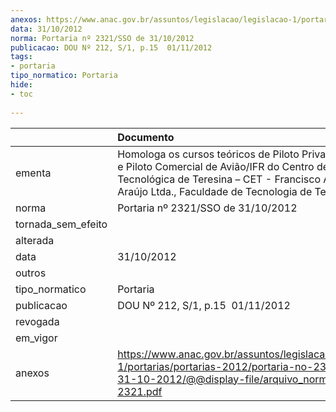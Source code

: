 ```yaml
---
anexos: https://www.anac.gov.br/assuntos/legislacao/legislacao-1/portarias/portarias-2012/portaria-no-2321-sso-de-31-10-2012/@@display-file/arquivo_norma/PA2012-2321.pdf
data: 31/10/2012
norma: Portaria nº 2321/SSO de 31/10/2012
publicacao: DOU Nº 212, S/1, p.15  01/11/2012
tags:
- portaria
tipo_normatico: Portaria
hide: 
- toc 
 
---
```


|                    | Documento                                                                                                                                                                                                                |
|:-------------------|:-------------------------------------------------------------------------------------------------------------------------------------------------------------------------------------------------------------------------|
| ementa             | Homologa os cursos teóricos de Piloto Privado de Avião e Piloto Comercial de Avião/IFR do Centro de Educação Tecnológica de Teresina – CET - Francisco Alves de Araújo Ltda., Faculdade de Tecnologia de Teresina – CET. |
| norma              | Portaria nº 2321/SSO de 31/10/2012                                                                                                                                                                                       |
| tornada_sem_efeito |                                                                                                                                                                                                                          |
| alterada           |                                                                                                                                                                                                                          |
| data               | 31/10/2012                                                                                                                                                                                                               |
| outros             |                                                                                                                                                                                                                          |
| tipo_normatico     | Portaria                                                                                                                                                                                                                 |
| publicacao         | DOU Nº 212, S/1, p.15  01/11/2012                                                                                                                                                                                        |
| revogada           |                                                                                                                                                                                                                          |
| em_vigor           |                                                                                                                                                                                                                          |
| anexos             | https://www.anac.gov.br/assuntos/legislacao/legislacao-1/portarias/portarias-2012/portaria-no-2321-sso-de-31-10-2012/@@display-file/arquivo_norma/PA2012-2321.pdf                                                        |